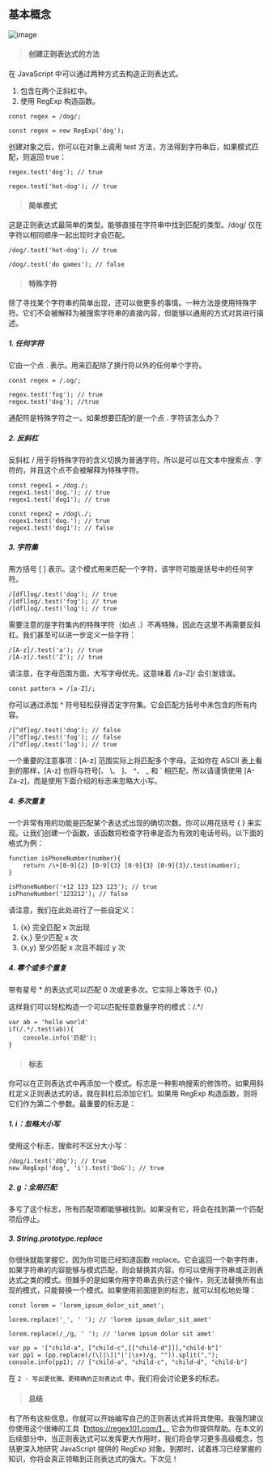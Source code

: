 ## 基本概念

![image](http://m.qpic.cn/psc?/V12UXEll2JjLTU/S1G4*2hi*D5aPIJug2nMa46eV9hwJnuM2RkChpZxfxD5zrxMjfoedgz*K1lmXmyCvgMDokThwOeB.vpQALxy8imIZAsN2VrlmYHLjegxrUw!/b&bo=kAE.AQAAAAARB54!&rf=viewer_4&t=5)


> #### 创建正则表达式的方法

在 JavaScript 中可以通过两种方式去构造正则表达式。
1. 包含在两个正斜杠中。
2. 使用 RegExp 构造函数。

```
const regex = /dog/;
```

```
const regex = new RegExp('dog');
```

创建对象之后，你可以在对象上调用 test 方法，方法得到字符串后，如果模式匹配，则返回 true：

```
regex.test('dog'); // true

regex.test('hot-dog'); // true
```


> #### 简单模式

这是正则表达式最简单的类型。能够直接在字符串中找到匹配的类型。/dog/ 仅在字符以相同顺序一起出现时才会匹配。

```
/dog/.test('hot-dog'); // true

/dog/.test('do games'); // false
```


> #### 特殊字符

除了寻找某个字符串的简单出现，还可以做更多的事情。一种方法是使用特殊字符。它们不会被解释为被搜索字符串的直接内容，但能够以通用的方式对其进行描述。

##### 1. 任何字符

它由一个点  .  表示。用来匹配除了换行符以外的任何单个字符。

```
const regex = /.og/;

regex.test('fog'); // true
regex.test('dog'); //true
```
通配符是特殊字符之一。如果想要匹配的是一个点 . 字符该怎么办？


##### 2. 反斜杠
反斜杠 / 用于将特殊字符的含义切换为普通字符。所以是可以在文本中搜索点 . 字符的，并且这个点不会被解释为特殊字符。

```
const regex1 = /dog./;
regex1.test('dog.'); // true
regex1.test('dog1'); // true

const regex2 = /dog\./;
regex1.test('dog.'); // true
regex1.test('dog1'); // false
```

##### 3. 字符集
用方括号 [ ] 表示。这个模式用来匹配一个字符，该字符可能是括号中的任何字符。

```
/[dfl]og/.test('dog'); // true
/[dfl]og/.test('fog'); // true
/[dfl]og/.test('log'); // true
```

需要注意的是字符集内的特殊字符（如点 .）不再特殊，因此在这里不再需要反斜杠。我们甚至可以进一步定义一些字符：


```
/[A-z]/.test('a'); // true
/[A-z]/.test('Z'); // true
```

请注意，在字母范围方面，大写字母优先。这意味着 /[a-Z]/ 会引发错误。

```
const pattern = /[a-Z]/;
```

你可以通过添加 ^ 符号轻松获得否定字符集。它会匹配方括号中未包含的所有内容。

```
/[^df]og/.test('dog'); // false
/[^df]og/.test('fog'); // false
/[^df]og/.test('log'); // true
```
一个重要的注意事项：[A-z] 范围实际上将匹配多个字母。正如你在 ASCII 表上看到的那样，[A-z] 也将与符号[、 \、 ]、 ^、 _ 和 ` 相匹配，所以请谨慎使用 [A-Za-z]，而是使用下面介绍的标志来忽略大小写。


##### 4. 多次重复

一个非常有用的功能是匹配某个表达式出现的确切次数。你可以用花括号 { } 来实现。让我们创建一个函数，该函数将检查字符串是否为有效的电话号码。以下面的格式为例：

```
function isPhoneNumber(number){
    return /\+[0-9]{2} [0-9]{3} [0-9]{3} [0-9]{3}/.test(number);
}

isPhoneNumber('+12 123 123 123'); // true
isPhoneNumber('123212'); // false
```
请注意，我们在此处进行了一些自定义：
1. {x} 完全匹配 x 次出现
2. {x,} 至少匹配 x 次
3. {x,y} 至少匹配 x 次且不超过 y 次


##### 4. 零个或多个重复
带有星号 * 的表达式可以匹配 0 次或更多次。它实际上等效于 {0，}

这样我们可以轻松构造一个可以匹配任意数量字符的模式：/.*/

```
var ab = 'hello world'
if(/.*/.test(ab)){
	console.info('匹配');
}
```


> #### 标志

你可以在正则表达式中再添加一个模式。标志是一种影响搜索的修饰符。如果用斜杠定义正则表达式的话，就在斜杠后添加它们。如果用 RegExp 构造函数，则将它们作为第二个参数。最重要的标志是：

##### 1. i：忽略大小写 
使用这个标志，搜索时不区分大小写：

```
/dog/i.test('dOg'); // true
new RegExp('dog', 'i').test('DoG'); // true
```

##### 2. g：全局匹配
多亏了这个标志，所有匹配项都能够被找到。如果没有它，将会在找到第一个匹配项后停止。


##### 3. String.prototype.replace

你很快就能掌握它，因为你可能已经知道函数 replace。它会返回一个新字符串，如果字符串的内容能够与模式匹配，则会替换其内容。你可以使用字符串或正则表达式之类的模式。但棘手的是如果你用字符串去执行这个操作，则无法替换所有出现的模式，只能替换一个模式。如果使用前面提到的标志，就可以轻松地处理：

```
const lorem = 'lorem_ipsum_dolor_sit_amet';

lorem.replace('_', ' '); // 'lorem ipsum_dolor_sit_amet'

lorem.replace(/_/g, ' '); // 'lorem ipsum dolor sit amet'
```

```
var pp = '["child-a", ["child-c",[["child-d"]]],"child-b"]'
var pp1 = (pp.replace(/(\[|\]|"|'|\s+)/g, "")).split(",");
console.info(pp1); // ["child-a", "child-c", "child-d", "child-b"]
```
在 `2 - 写出更优雅、更精确的正则表达式` 中，我们将会讨论更多的标志。

> #### 总结

有了所有这些信息，你就可以开始编写自己的正则表达式并将其使用。我强烈建议你使用这个很棒的工具【https://regex101.com/】， 它会为你提供帮助。在本文的后续部分中，当正则表达式可以发挥更大作用时，我们将会学习更多高级概念，包括更深入地研究 JavaScript 提供的 RegExp 对象。到那时，试着练习已经掌握的知识，你将会真正领略到正则表达式的强大。下次见！
